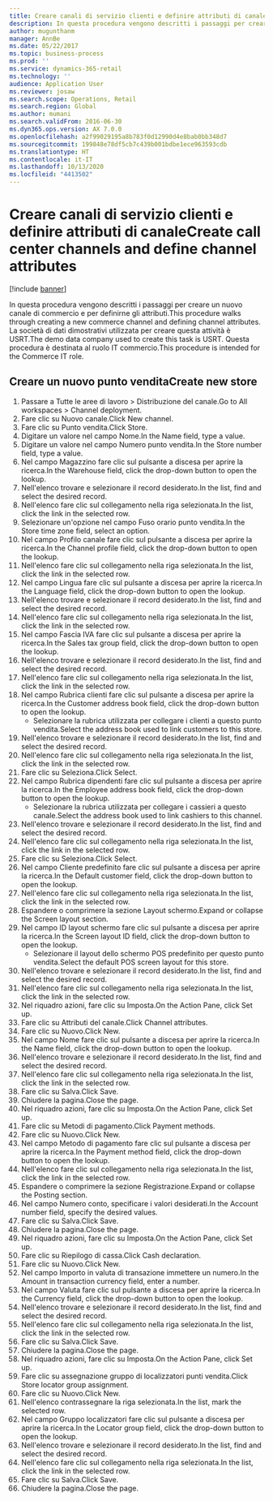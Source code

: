 ```yaml
---
title: Creare canali di servizio clienti e definire attributi di canale
description: In questa procedura vengono descritti i passaggi per creare un nuovo canale e per definirne gli attributi.
author: mugunthanm
manager: AnnBe
ms.date: 05/22/2017
ms.topic: business-process
ms.prod: ''
ms.service: dynamics-365-retail
ms.technology: ''
audience: Application User
ms.reviewer: josaw
ms.search.scope: Operations, Retail
ms.search.region: Global
ms.author: mumani
ms.search.validFrom: 2016-06-30
ms.dyn365.ops.version: AX 7.0.0
ms.openlocfilehash: a2f99029195a8b783f0d12990d4e8bab0bb348d7
ms.sourcegitcommit: 199848e78df5cb7c439b001bdbe1ece963593cdb
ms.translationtype: HT
ms.contentlocale: it-IT
ms.lasthandoff: 10/13/2020
ms.locfileid: "4413502"
---
```

# <a name="create-call-center-channels-and-define-channel-attributes"></a><span data-ttu-id="9127e-103">Creare canali di servizio clienti e definire attributi di canale</span><span class="sxs-lookup"><span data-stu-id="9127e-103">Create call center channels and define channel attributes</span></span>

[!include [banner](../includes/banner.md)]

<span data-ttu-id="9127e-104">In questa procedura vengono descritti i passaggi per creare un nuovo canale di commercio e per definirne gli attributi.</span><span class="sxs-lookup"><span data-stu-id="9127e-104">This procedure walks through creating a new commerce channel and defining channel attributes.</span></span> <span data-ttu-id="9127e-105">La società di dati dimostrativi utilizzata per creare questa attività è USRT.</span><span class="sxs-lookup"><span data-stu-id="9127e-105">The demo data company used to create this task is USRT.</span></span> <span data-ttu-id="9127e-106">Questa procedura è destinata al ruolo IT commercio.</span><span class="sxs-lookup"><span data-stu-id="9127e-106">This procedure is intended for the Commerce IT role.</span></span>


## <a name="create-new-store"></a><span data-ttu-id="9127e-107">Creare un nuovo punto vendita</span><span class="sxs-lookup"><span data-stu-id="9127e-107">Create new store</span></span>
1. <span data-ttu-id="9127e-108">Passare a Tutte le aree di lavoro > Distribuzione del canale.</span><span class="sxs-lookup"><span data-stu-id="9127e-108">Go to All workspaces > Channel deployment.</span></span>
2. <span data-ttu-id="9127e-109">Fare clic su Nuovo canale.</span><span class="sxs-lookup"><span data-stu-id="9127e-109">Click New channel.</span></span>
3. <span data-ttu-id="9127e-110">Fare clic su Punto vendita.</span><span class="sxs-lookup"><span data-stu-id="9127e-110">Click Store.</span></span>
4. <span data-ttu-id="9127e-111">Digitare un valore nel campo Nome.</span><span class="sxs-lookup"><span data-stu-id="9127e-111">In the Name field, type a value.</span></span>
5. <span data-ttu-id="9127e-112">Digitare un valore nel campo Numero punto vendita.</span><span class="sxs-lookup"><span data-stu-id="9127e-112">In the Store number field, type a value.</span></span>
6. <span data-ttu-id="9127e-113">Nel campo Magazzino fare clic sul pulsante a discesa per aprire la ricerca.</span><span class="sxs-lookup"><span data-stu-id="9127e-113">In the Warehouse field, click the drop-down button to open the lookup.</span></span>
7. <span data-ttu-id="9127e-114">Nell'elenco trovare e selezionare il record desiderato.</span><span class="sxs-lookup"><span data-stu-id="9127e-114">In the list, find and select the desired record.</span></span>
8. <span data-ttu-id="9127e-115">Nell'elenco fare clic sul collegamento nella riga selezionata.</span><span class="sxs-lookup"><span data-stu-id="9127e-115">In the list, click the link in the selected row.</span></span>
9. <span data-ttu-id="9127e-116">Selezionare un'opzione nel campo Fuso orario punto vendita.</span><span class="sxs-lookup"><span data-stu-id="9127e-116">In the Store time zone field, select an option.</span></span>
10. <span data-ttu-id="9127e-117">Nel campo Profilo canale fare clic sul pulsante a discesa per aprire la ricerca.</span><span class="sxs-lookup"><span data-stu-id="9127e-117">In the Channel profile field, click the drop-down button to open the lookup.</span></span>
11. <span data-ttu-id="9127e-118">Nell'elenco fare clic sul collegamento nella riga selezionata.</span><span class="sxs-lookup"><span data-stu-id="9127e-118">In the list, click the link in the selected row.</span></span>
12. <span data-ttu-id="9127e-119">Nel campo Lingua fare clic sul pulsante a discesa per aprire la ricerca.</span><span class="sxs-lookup"><span data-stu-id="9127e-119">In the Language field, click the drop-down button to open the lookup.</span></span>
13. <span data-ttu-id="9127e-120">Nell'elenco trovare e selezionare il record desiderato.</span><span class="sxs-lookup"><span data-stu-id="9127e-120">In the list, find and select the desired record.</span></span>
14. <span data-ttu-id="9127e-121">Nell'elenco fare clic sul collegamento nella riga selezionata.</span><span class="sxs-lookup"><span data-stu-id="9127e-121">In the list, click the link in the selected row.</span></span>
15. <span data-ttu-id="9127e-122">Nel campo Fascia IVA fare clic sul pulsante a discesa per aprire la ricerca.</span><span class="sxs-lookup"><span data-stu-id="9127e-122">In the Sales tax group field, click the drop-down button to open the lookup.</span></span>
16. <span data-ttu-id="9127e-123">Nell'elenco trovare e selezionare il record desiderato.</span><span class="sxs-lookup"><span data-stu-id="9127e-123">In the list, find and select the desired record.</span></span>
17. <span data-ttu-id="9127e-124">Nell'elenco fare clic sul collegamento nella riga selezionata.</span><span class="sxs-lookup"><span data-stu-id="9127e-124">In the list, click the link in the selected row.</span></span>
18. <span data-ttu-id="9127e-125">Nel campo Rubrica clienti fare clic sul pulsante a discesa per aprire la ricerca.</span><span class="sxs-lookup"><span data-stu-id="9127e-125">In the Customer address book field, click the drop-down button to open the lookup.</span></span>
    * <span data-ttu-id="9127e-126">Selezionare la rubrica utilizzata per collegare i clienti a questo punto vendita.</span><span class="sxs-lookup"><span data-stu-id="9127e-126">Select the address book used to link customers to this store.</span></span>  
19. <span data-ttu-id="9127e-127">Nell'elenco trovare e selezionare il record desiderato.</span><span class="sxs-lookup"><span data-stu-id="9127e-127">In the list, find and select the desired record.</span></span>
20. <span data-ttu-id="9127e-128">Nell'elenco fare clic sul collegamento nella riga selezionata.</span><span class="sxs-lookup"><span data-stu-id="9127e-128">In the list, click the link in the selected row.</span></span>
21. <span data-ttu-id="9127e-129">Fare clic su Seleziona.</span><span class="sxs-lookup"><span data-stu-id="9127e-129">Click Select.</span></span>
22. <span data-ttu-id="9127e-130">Nel campo Rubrica dipendenti fare clic sul pulsante a discesa per aprire la ricerca.</span><span class="sxs-lookup"><span data-stu-id="9127e-130">In the Employee address book field, click the drop-down button to open the lookup.</span></span>
    * <span data-ttu-id="9127e-131">Selezionare la rubrica utilizzata per collegare i cassieri a questo canale.</span><span class="sxs-lookup"><span data-stu-id="9127e-131">Select the address book used to link cashiers to this channel.</span></span>  
23. <span data-ttu-id="9127e-132">Nell'elenco trovare e selezionare il record desiderato.</span><span class="sxs-lookup"><span data-stu-id="9127e-132">In the list, find and select the desired record.</span></span>
24. <span data-ttu-id="9127e-133">Nell'elenco fare clic sul collegamento nella riga selezionata.</span><span class="sxs-lookup"><span data-stu-id="9127e-133">In the list, click the link in the selected row.</span></span>
25. <span data-ttu-id="9127e-134">Fare clic su Seleziona.</span><span class="sxs-lookup"><span data-stu-id="9127e-134">Click Select.</span></span>
26. <span data-ttu-id="9127e-135">Nel campo Cliente predefinito fare clic sul pulsante a discesa per aprire la ricerca.</span><span class="sxs-lookup"><span data-stu-id="9127e-135">In the Default customer field, click the drop-down button to open the lookup.</span></span>
27. <span data-ttu-id="9127e-136">Nell'elenco fare clic sul collegamento nella riga selezionata.</span><span class="sxs-lookup"><span data-stu-id="9127e-136">In the list, click the link in the selected row.</span></span>
28. <span data-ttu-id="9127e-137">Espandere o comprimere la sezione Layout schermo.</span><span class="sxs-lookup"><span data-stu-id="9127e-137">Expand or collapse the Screen layout section.</span></span>
29. <span data-ttu-id="9127e-138">Nel campo ID layout schermo fare clic sul pulsante a discesa per aprire la ricerca.</span><span class="sxs-lookup"><span data-stu-id="9127e-138">In the Screen layout ID field, click the drop-down button to open the lookup.</span></span>
    * <span data-ttu-id="9127e-139">Selezionare il layout dello schermo POS predefinito per questo punto vendita.</span><span class="sxs-lookup"><span data-stu-id="9127e-139">Select the default POS screen layout for this store.</span></span>  
30. <span data-ttu-id="9127e-140">Nell'elenco trovare e selezionare il record desiderato.</span><span class="sxs-lookup"><span data-stu-id="9127e-140">In the list, find and select the desired record.</span></span>
31. <span data-ttu-id="9127e-141">Nell'elenco fare clic sul collegamento nella riga selezionata.</span><span class="sxs-lookup"><span data-stu-id="9127e-141">In the list, click the link in the selected row.</span></span>
32. <span data-ttu-id="9127e-142">Nel riquadro azioni, fare clic su Imposta.</span><span class="sxs-lookup"><span data-stu-id="9127e-142">On the Action Pane, click Set up.</span></span>
33. <span data-ttu-id="9127e-143">Fare clic su Attributi del canale.</span><span class="sxs-lookup"><span data-stu-id="9127e-143">Click Channel attributes.</span></span>
34. <span data-ttu-id="9127e-144">Fare clic su Nuovo.</span><span class="sxs-lookup"><span data-stu-id="9127e-144">Click New.</span></span>
35. <span data-ttu-id="9127e-145">Nel campo Nome fare clic sul pulsante a discesa per aprire la ricerca.</span><span class="sxs-lookup"><span data-stu-id="9127e-145">In the Name field, click the drop-down button to open the lookup.</span></span>
36. <span data-ttu-id="9127e-146">Nell'elenco trovare e selezionare il record desiderato.</span><span class="sxs-lookup"><span data-stu-id="9127e-146">In the list, find and select the desired record.</span></span>
37. <span data-ttu-id="9127e-147">Nell'elenco fare clic sul collegamento nella riga selezionata.</span><span class="sxs-lookup"><span data-stu-id="9127e-147">In the list, click the link in the selected row.</span></span>
38. <span data-ttu-id="9127e-148">Fare clic su Salva.</span><span class="sxs-lookup"><span data-stu-id="9127e-148">Click Save.</span></span>
39. <span data-ttu-id="9127e-149">Chiudere la pagina.</span><span class="sxs-lookup"><span data-stu-id="9127e-149">Close the page.</span></span>
40. <span data-ttu-id="9127e-150">Nel riquadro azioni, fare clic su Imposta.</span><span class="sxs-lookup"><span data-stu-id="9127e-150">On the Action Pane, click Set up.</span></span>
41. <span data-ttu-id="9127e-151">Fare clic su Metodi di pagamento.</span><span class="sxs-lookup"><span data-stu-id="9127e-151">Click Payment methods.</span></span>
42. <span data-ttu-id="9127e-152">Fare clic su Nuovo.</span><span class="sxs-lookup"><span data-stu-id="9127e-152">Click New.</span></span>
43. <span data-ttu-id="9127e-153">Nel campo Metodo di pagamento fare clic sul pulsante a discesa per aprire la ricerca.</span><span class="sxs-lookup"><span data-stu-id="9127e-153">In the Payment method field, click the drop-down button to open the lookup.</span></span>
44. <span data-ttu-id="9127e-154">Nell'elenco fare clic sul collegamento nella riga selezionata.</span><span class="sxs-lookup"><span data-stu-id="9127e-154">In the list, click the link in the selected row.</span></span>
45. <span data-ttu-id="9127e-155">Espandere o comprimere la sezione Registrazione.</span><span class="sxs-lookup"><span data-stu-id="9127e-155">Expand or collapse the Posting section.</span></span>
46. <span data-ttu-id="9127e-156">Nel campo Numero conto, specificare i valori desiderati.</span><span class="sxs-lookup"><span data-stu-id="9127e-156">In the Account number field, specify the desired values.</span></span>
47. <span data-ttu-id="9127e-157">Fare clic su Salva.</span><span class="sxs-lookup"><span data-stu-id="9127e-157">Click Save.</span></span>
48. <span data-ttu-id="9127e-158">Chiudere la pagina.</span><span class="sxs-lookup"><span data-stu-id="9127e-158">Close the page.</span></span>
49. <span data-ttu-id="9127e-159">Nel riquadro azioni, fare clic su Imposta.</span><span class="sxs-lookup"><span data-stu-id="9127e-159">On the Action Pane, click Set up.</span></span>
50. <span data-ttu-id="9127e-160">Fare clic su Riepilogo di cassa.</span><span class="sxs-lookup"><span data-stu-id="9127e-160">Click Cash declaration.</span></span>
51. <span data-ttu-id="9127e-161">Fare clic su Nuovo.</span><span class="sxs-lookup"><span data-stu-id="9127e-161">Click New.</span></span>
52. <span data-ttu-id="9127e-162">Nel campo Importo in valuta di transazione immettere un numero.</span><span class="sxs-lookup"><span data-stu-id="9127e-162">In the Amount in transaction currency field, enter a number.</span></span>
53. <span data-ttu-id="9127e-163">Nel campo Valuta fare clic sul pulsante a discesa per aprire la ricerca.</span><span class="sxs-lookup"><span data-stu-id="9127e-163">In the Currency field, click the drop-down button to open the lookup.</span></span>
54. <span data-ttu-id="9127e-164">Nell'elenco trovare e selezionare il record desiderato.</span><span class="sxs-lookup"><span data-stu-id="9127e-164">In the list, find and select the desired record.</span></span>
55. <span data-ttu-id="9127e-165">Nell'elenco fare clic sul collegamento nella riga selezionata.</span><span class="sxs-lookup"><span data-stu-id="9127e-165">In the list, click the link in the selected row.</span></span>
56. <span data-ttu-id="9127e-166">Fare clic su Salva.</span><span class="sxs-lookup"><span data-stu-id="9127e-166">Click Save.</span></span>
57. <span data-ttu-id="9127e-167">Chiudere la pagina.</span><span class="sxs-lookup"><span data-stu-id="9127e-167">Close the page.</span></span>
58. <span data-ttu-id="9127e-168">Nel riquadro azioni, fare clic su Imposta.</span><span class="sxs-lookup"><span data-stu-id="9127e-168">On the Action Pane, click Set up.</span></span>
59. <span data-ttu-id="9127e-169">Fare clic su assegnazione gruppo di localizzatori punti vendita.</span><span class="sxs-lookup"><span data-stu-id="9127e-169">Click Store locator group assignment.</span></span>
60. <span data-ttu-id="9127e-170">Fare clic su Nuovo.</span><span class="sxs-lookup"><span data-stu-id="9127e-170">Click New.</span></span>
61. <span data-ttu-id="9127e-171">Nell'elenco contrassegnare la riga selezionata.</span><span class="sxs-lookup"><span data-stu-id="9127e-171">In the list, mark the selected row.</span></span>
62. <span data-ttu-id="9127e-172">Nel campo Gruppo localizzatori fare clic sul pulsante a discesa per aprire la ricerca.</span><span class="sxs-lookup"><span data-stu-id="9127e-172">In the Locator group field, click the drop-down button to open the lookup.</span></span>
63. <span data-ttu-id="9127e-173">Nell'elenco trovare e selezionare il record desiderato.</span><span class="sxs-lookup"><span data-stu-id="9127e-173">In the list, find and select the desired record.</span></span>
64. <span data-ttu-id="9127e-174">Nell'elenco fare clic sul collegamento nella riga selezionata.</span><span class="sxs-lookup"><span data-stu-id="9127e-174">In the list, click the link in the selected row.</span></span>
65. <span data-ttu-id="9127e-175">Fare clic su Salva.</span><span class="sxs-lookup"><span data-stu-id="9127e-175">Click Save.</span></span>
66. <span data-ttu-id="9127e-176">Chiudere la pagina.</span><span class="sxs-lookup"><span data-stu-id="9127e-176">Close the page.</span></span>


